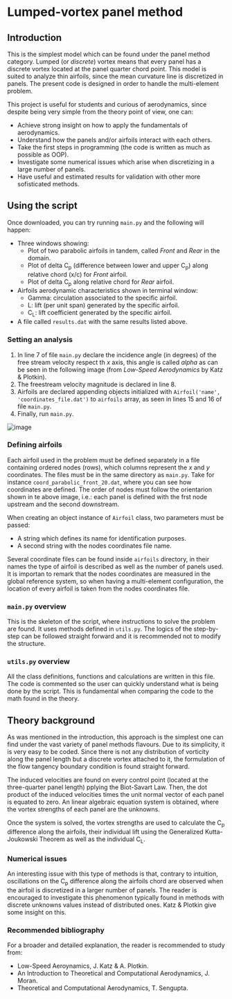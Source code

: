 # Lumped-vortex panel method

## Introduction
This is the simplest model which can be found under the panel method category. Lumped (or _discrete_) vortex means that every panel has a discrete vortex located at the panel quarter chord point. This model is suited to analyze thin airfoils, since the mean curvature line is discretized in panels. The present code is designed in order to handle the multi-element problem.

This project is useful for students and curious of aerodynamics, since despite being very simple from the theory point of view, one can:
- Achieve strong insight on how to apply the fundamentals of aerodynamics.
- Understand how the panels and/or airfoils interact with each others.
- Take the first steps in programming (the code is written as much as possible as OOP).
- Investigate some numerical issues which arise when discretizing in a large number of panels.
- Have useful and estimated results for validation with other more sofisticated methods.

## Using the script
Once downloaded, you can try running `main.py` and the following will happen:
- Three windows showing:
  - Plot of two parabolic airfoils in tandem, called _Front_ and _Rear_ in the domain.
  - Plot of delta C<sub>p</sub> (difference between lower and upper C<sub>p</sub>) along relative chord (x/c) for _Front_ airfoil.
  - Plot of delta C<sub>p</sub> along relative chord for _Rear_ airfoil.
- Airfoils aerodynamic characteristics shown in terminal window:
  - Gamma: circulation associated to the specific airfoil.
  - L: lift (per unit span) generated by the specific airfoil.
  - C<sub>L</sub>: lift coefficient generated by the specific airfoil.
- A file called `results.dat` with the same results listed above.

### Setting an analysis
1. In line 7 of file `main.py` declare the incidence angle (in degrees) of the free stream velocity respect th _x_ axis, this angle is called _alpha_ as can be seen in the following image (from _Low-Speed Aerodynamics_ by Katz & Plotkin).
2. The freestream velocity magnitude is declared in line 8.
3. Airfoils are declared appending objects initialized with `Airfoil('name', 'coordinates_file.dat')` to `airfoils` array, as seen in lines 15 and 16 of file `main.py`.
4. Finally, run `main.py`.

![image](https://github.com/pzitelli84/discrete-vortex-panel-method/assets/8440605/74f7adc4-d11f-47ed-9bd6-cb4acae9e762)

### Defining airfoils
Each airfoil used in the problem must be defined separately in a file containing ordered nodes (rows), which columns represent the _x_ and _y_ coordinates. The files must be in the same directory as `main.py`. Take for instance `coord_parabolic_front_20.dat`, where you can see how coordinates are defined. The order of nodes must follow the orientarion shown in te above image, i.e.: each panel is defined with the frst node upstream and the second downstream.

When creating an object instance of `Airfoil` class, two parameters must be passed:
- A string which defines its name for identification purposes.
- A second string with the nodes coordinates file name.

Several coordinate files can be found inside `airfoils` directory, in their names the type of airfoil is described as well as the number of panels used. It is importan to remark that the nodes coordinates are measured in the global reference system, so when having a multi-element configuration, the location of every airfoil is taken from the nodes coordinates file.

### `main.py` overview
This is the skeleton of the script, where instructions to solve the problem are found. It uses methods defined in `utils.py`. The logics of the step-by-step can be followed straight forward and it is recommended not to modify the structure.

### `utils.py` overview
All the class definitions, functions and calculations are written in this file. The code is commented so the user can quickly understand what is being done by the script. This is fundamental when comparing the code to the math found in the theory.

## Theory background
As was mentioned in the introduction, this approach is the simplest one can find under the vast variety of panel methods flavours. Due to its simplicity, it is very easy to be coded. Since there is not any distribution of vorticity along the panel length but a discrete vortex attached to it, the formulation of the flow tangency boundary condition is found straight forward.

The induced velocities are found on every control point (located at the three-quarter panel length) pplying the Biot-Savart Law. Then, the dot product of the induced velocities times the unit normal vector of each panel is equated to zero. An linear algebraic equation system is obtained, where the vortex strengths of each panel are the unknowns.

Once the system is solved, the vortex strengths are used to calculate the C<sub>p</sub> difference along the airfoils, their individual lift using the Generalized Kutta-Joukowski Theorem as well as the individual C<sub>L</sub>.

### Numerical issues
An interesting issue with this type of methods is that, contrary to intuition, oscillations on the C<sub>p</sub> difference along the airfoils chord are observed when the airfoil is discretized in a larger number of panels. The reader is encouraged to investigate this phenomenon typically found in methods with discrete unknowns values instead of distributed ones. Katz & Plotkin give some insight on this.

### Recommended bibliography
For a broader and detailed explanation, the reader is recommended to study from:
- Low-Speed Aeroynamics, J. Katz & A. Plotkin.
- An Introduction to Theoretical and Computational Aerodynamics, J. Moran.
- Theoretical and Computational Aerodynamics, T. Sengupta.
